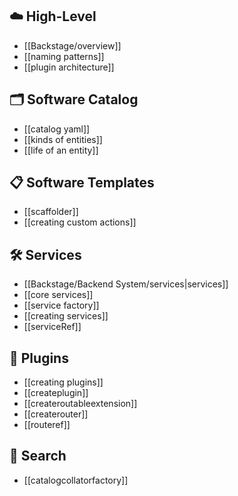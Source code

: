 ## ☁️ High-Level
- [[Backstage/overview]]
- [[naming patterns]]
- [[plugin architecture]]

## 🗂️ Software Catalog
- [[catalog yaml]]
- [[kinds of entities]]
- [[life of an entity]]

## 📋 Software Templates
- [[scaffolder]]
- [[creating custom actions]]

## 🛠️ Services
- [[Backstage/Backend System/services|services]]
- [[core services]]
- [[service factory]]
- [[creating services]]
- [[serviceRef]]

## 🧩 Plugins
- [[creating plugins]]
- [[createplugin]]
- [[createroutableextension]]
- [[createrouter]]
- [[routeref]]

## 🔎 Search
- [[catalogcollatorfactory]]